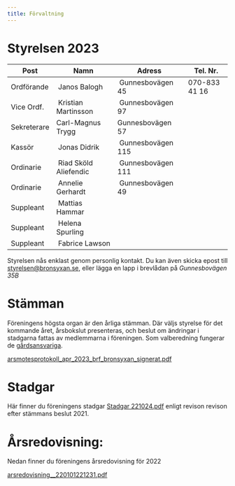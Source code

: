 ```yaml
---
title: Förvaltning
---
```


Styrelsen 2023
================

| Post        | Namn                  | Adress            | Tel. Nr.      | 
|-------------|---------------------  |-------------------|---------------|
| Ordförande  | Janos Balogh          | Gunnesbovägen 45  | 070-833 41 16 |
| Vice Ordf.  | Kristian Martinsson   | Gunnesbovägen 97  |               |
| Sekreterare | Carl-Magnus Trygg     | Gunnesbovägen 57  |               |
| Kassör      | Jonas Didrik          | Gunnesbovägen 115 |               |
| Ordinarie   | Riad Sköld Aliefendic | Gunnesbovägen 111 |               |
| Ordinarie   | Annelie Gerhardt      | Gunnesbovägen 49  |               |
| Suppleant   | Mattias Hammar        |                   |               |
| Suppleant   | Helena Spurling       |                   |               |
| Suppleant   | Fabrice Lawson        |                   |               |

Styrelsen nås enklast genom personlig kontakt. Du kan även skicka epost till styrelsen@bronsyxan.se, eller lägga en lapp i brevlådan på *Gunnesbovägen 35B*



Stämman 
===================

Föreningens högsta organ är den årliga stämman. Där väljs styrelse för det kommande året, årsbokslut presenteras, och beslut om ändringar i stadgarna fattas av medlemmarna i föreningen. Som valberedning fungerar de [gårdsansvariga](./yards.html).

[arsmotesprotokoll_apr_2023_brf_bronsyxan_signerat.pdf](https://github.com/zaceno/bronsyxan/files/11379568/arsmotesprotokoll_apr_2023_brf_bronsyxan_signerat.pdf)

Stadgar
==========

Här finner du föreningens stadgar [Stadgar 221024.pdf](https://github.com/zaceno/bronsyxan/files/9866442/Stadgar.221024.pdf) enligt revison revison efter stämmans beslut 2021.


Årsredovisning:
===============
Nedan finner du föreningens årsredovisning för 2022

[arsredovisning__220101221231.pdf](https://github.com/zaceno/bronsyxan/files/11379564/arsredovisning__220101221231.pdf)



